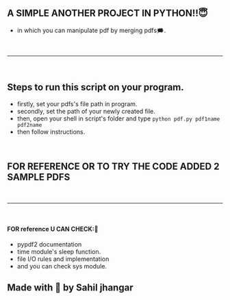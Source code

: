 ## A SIMPLE  ANOTHER PROJECT IN PYTHON!!😇
- in which you can manipulate pdf by merging pdfs🗯️.
<br/>

---

<br/>

## Steps to run this script on your program.
- firstly, set your pdfs's file path in program.
- secondly, set the path of your newly created file.
- then, open your shell in script's folder and type `python pdf.py pdf1name pdf2name`
- then follow instructions.

<br/>

## FOR REFERENCE OR TO TRY THE CODE ADDED 2 SAMPLE PDFS
<br/>

---

<br/>

#### FOR reference U CAN CHECK:🙂
- pypdf2 documentation
- time module's sleep function.
- file I/O rules and implementation
- and you can check sys module.

## Made with 🤒 by Sahil jhangar